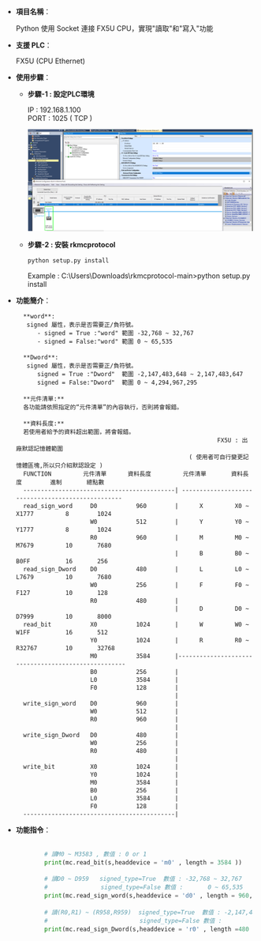 - **項目名稱**：
    
    Python 使用 Socket 連接 FX5U CPU，實現"讀取"和"寫入"功能

- **支援 PLC**：
    
    FX5U (CPU Ethernet)

- **使用步驟**：

    - **步驟-1 : 設定PLC環境**

        IP   : 192.168.1.100<br>
        PORT : 1025 ( TCP )

        ![Example Image](images/p1.png)

    - **步驟-2 : 安裝 rkmcprotocol**
        ```python
        python setup.py install
        ```
        Example : C:\Users\Downloads\rkmcprotocol-main>python setup.py install


- **功能簡介**：
 
        **word**: 
         signed 屬性，表示是否需要正/負符號。
            - signed = True :"word" 範圍 -32,768 ~ 32,767
            - signed = False:"word" 範圍 0 ~ 65,535
        
        **Dword**: 
         signed 屬性，表示是否需要正/負符號。
            signed = True :"Dword"  範圍 -2,147,483,648 ~ 2,147,483,647
            signed = False:"Dword"  範圍 0 ~ 4,294,967,295

        **元件清單:**
        各功能請依照指定的“元件清單”的內容執行，否則將會報錯。

        **資料長度:**
        若使用者給予的資料超出範圍，將會報錯。
                                                               FX5U : 出廠默認記憶體範圍
                                                       ( 使用者可自行變更記憶體區塊,所以只介紹默認設定 )
        FUNCTION         元件清單      資料長度         元件清單       資料長度        進制       總點數
        -------------------------------------------| --------------------------------------------------
        read_sign_word     D0           960        |      X         X0 ~ X1777         8        1024    
                           W0           512        |      Y         Y0 ~ Y1777         8        1024    
                           R0           960        |      M         M0 ~ M7679         10       7680    
                                                   |      B         B0 ~ B0FF          16       256     
        read_sign_Dword    D0           480        |      L         L0 ~ L7679         10       7680    
                           W0           256        |      F         F0 ~ F127          10       128     
                           R0           480        |
                                                   |      D         D0 ~ D7999         10       8000    
        read_bit           X0           1024       |      W         W0 ~ W1FF          16       512     
                           Y0           1024       |      R         R0 ~ R32767        10       32768   
                           M0           3584       |----------------------------------------------------
                           B0           256        |
                           L0           3584       |
                           F0           128        |
                                                   |
        write_sign_word    D0           960        |
                           W0           512        |
                           R0           960        |
                                                   |
        write_sign_Dword   D0           480        |
                           W0           256        | 
                           R0           480        |
                                                   |
        write_bit          X0           1024       |
                           Y0           1024       |
                           M0           3584       |
                           B0           256        |
                           L0           3584       |
                           F0           128        |                
        -------------------------------------------|
- **功能指令**：
    ```python  

            # 讀M0 ~ M3583 , 數值 : 0 or 1
            print(mc.read_bit(s,headdevice = 'm0' , length = 3584 ))

            # 讀D0 ~ D959   signed_type=True  數值 : -32,768 ~ 32,767 
            #               signed_type=False 數值 :       0 ~ 65,535 
            print(mc.read_sign_word(s,headdevice = 'd0' , length = 960, signed_type=True))

            # 讀(R0,R1) ~ (R958,R959)  signed_type=True  數值 : -2,147,483,648 ~ 2,147,483,647 
            #                          signed_type=False 數值 :              0 ~ 4,294,967,295       
            print(mc.read_sign_Dword(s,headdevice = 'r0' , length =480 , signed_type=True))
      
    ```
